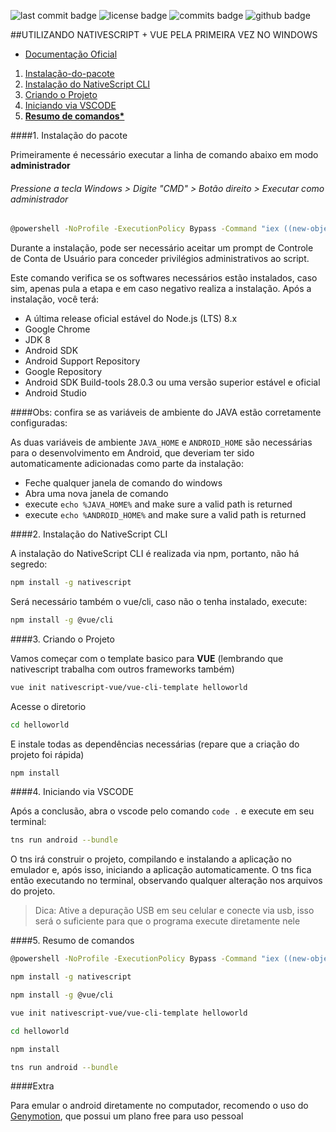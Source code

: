 ![last commit badge](https://badgen.net/github/last-commit/fddaineze/NativeScript-App-Example) ![license badge](https://badgen.net/github/license/fddaineze/NativeScript-App-Example) ![commits badge](https://badgen.net/github/commits/fddaineze/NativeScript-App-Example) ![github badge](https://badgen.net/badge/icon/github?icon=github&label)

##UTILIZANDO NATIVESCRIPT + VUE PELA PRIMEIRA VEZ NO WINDOWS

- [Documentação Oficial](https://docs.nativescript.org/start/quick-setup)
1. [Instalação-do-pacote](#1.-Instalação-do-pacote)
2. [Instalação do NativeScript CLI](#2.-Instalação-do-NativeScript-CLI)
3. [Criando o Projeto](3.-Criando-o-Projeto)
4. [Iniciando via VSCODE](4.-Iniciando-via-VSCODE)
5. **[Resumo de comandos*](5.-Resumo-de-comandos)**

####1. Instalação do pacote

Primeiramente é necessário executar a linha de comando abaixo em modo **administrador**

###### *Pressione a tecla Windows > Digite "CMD" > Botão direito > Executar como administrador*

```bash
@powershell -NoProfile -ExecutionPolicy Bypass -Command "iex ((new-object net.webclient).DownloadString('https://www.nativescript.org/setup/win'))"
```

Durante a instalação, pode ser necessário aceitar um prompt de Controle de Conta de Usuário para conceder privilégios administrativos ao script.

Este comando verifica se os softwares necessários estão instalados, caso sim, apenas pula a etapa e em caso negativo realiza a instalação. Após a instalação, você terá:

- A última release oficial estável do Node.js (LTS) 8.x
- Google Chrome
- JDK 8
- Android SDK
- Android Support Repository
- Google Repository
- Android SDK Build-tools 28.0.3 ou uma versão superior estável e oficial
- Android Studio

####Obs: confira se as variáveis de ambiente do JAVA estão corretamente configuradas:

As duas variáveis ​​de ambiente `JAVA_HOME` e `ANDROID_HOME` são necessárias para o desenvolvimento em Android, que deveriam ter sido automaticamente adicionadas como parte da instalação:

- Feche qualquer janela de comando do windows
- Abra uma nova janela de comando
- execute `echo %JAVA_HOME%` and make sure a valid path is returned
- execute `echo %ANDROID_HOME%` and make sure a valid path is returned

####2. Instalação do NativeScript CLI

A instalação do NativeScript CLI é realizada via npm, portanto, não há segredo:
```bash
npm install -g nativescript
```
Será necessário também o vue/cli, caso não o tenha instalado, execute:
```bash
npm install -g @vue/cli
```

####3. Criando o Projeto

Vamos começar com o template basico para **VUE** (lembrando que nativescript trabalha com outros frameworks também)
```bash
vue init nativescript-vue/vue-cli-template helloworld
```
Acesse o diretorio
```bash
cd helloworld
```
E instale todas as dependências necessárias (repare que a criação do projeto foi rápida)
```bash
npm install
```

####4. Iniciando via VSCODE

Após a conclusão, abra o vscode pelo comando `code .` e execute em seu terminal:
```bash
tns run android --bundle
```

O tns irá construir o projeto, compilando e instalando a aplicação no emulador e, após isso, iniciando a aplicação automaticamente. O tns fica então executando no terminal, observando qualquer alteração nos arquivos do projeto.

> Dica: Ative a depuração USB em seu celular e conecte via usb, isso será o suficiente para que o programa execute diretamente nele

####5. Resumo de comandos


```bash
@powershell -NoProfile -ExecutionPolicy Bypass -Command "iex ((new-object net.webclient).DownloadString('https://www.nativescript.org/setup/win'))"

npm install -g nativescript

npm install -g @vue/cli

vue init nativescript-vue/vue-cli-template helloworld

cd helloworld

npm install

tns run android --bundle
```

####Extra

Para emular o android diretamente no computador, recomendo o uso do [Genymotion](https://www.genymotion.com/), que possui um plano free para uso pessoal
